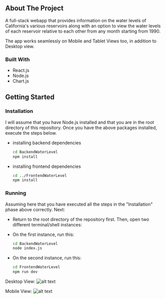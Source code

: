 <!-- ABOUT THE PROJECT -->
## About The Project

A full-stack webapp that provides information on the water levels of California's various reservoirs along with an option to view the water levels of each reservoir relative to each other from any month starting from 1990.

The app works seamlessly on Mobile and Tablet Views too, in addition to Desktop view.


### Built With

* React.js
* Node.js
* Chart.js


<!-- GETTING STARTED -->
## Getting Started

### Installation
I will assume that you have Node.js installed and that you are in the root directory of this repository.
Once you have the above packages installed, execute the steps below.

* installing backend dependencies
  ```sh
  cd BackendWaterLevel
  npm install
  ```
* installing frontend dependencies
  ```sh
  cd ../FrontendWaterLevel
  npm install
  ```



### Running
Assuming here that you have executed all the steps in the "Installation" phase above correctly. Next:

* Return to the root directory of the repository first. Then, open two different terminal/shell instances:

* On the first instance, run this:
  ```sh
  cd BackendWaterLevel
  node index.js
  ```

* On the second instance, run this:
  ```sh
  cd FrontendWaterLevel
  npm run dev
  ```
Desktop View:
![alt text](https://raw.githubusercontent.com/srirams1003/imageHosting/main/Screen%20Shot%202022-09-16%20at%202.44.15%20PM.png?token=GHSAT0AAAAAABSOB2ADFXS2QXUXKBXX6LAUYZE7X3A)

Mobile View:
![alt text](https://raw.githubusercontent.com/srirams1003/imageHosting/main/Screen%20Shot%202022-09-16%20at%202.43.29%20PM.png?token=GHSAT0AAAAAABSOB2AC7A3XQP5ALHVV5SR2YZE7XAQ)



